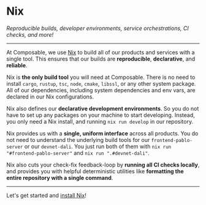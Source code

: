 # Nix
*Reproducible builds, developer environments, service orchestrations, CI checks, and more!*
 
---

At Composable, we use [Nix](https://nixos.org/) to build all of our products and services with a single tool. This ensures that our builds are **reproducible**, **declarative**, and **reliable**.

Nix is **the only build tool** you will need at Composable. There is no need to install `cargo`, `rustup`, `tsc`, `node`, `cmake`, `libssl`, or any other system package. All of our dependencies, including system dependencies and env vars, are declared in our Nix configurations.

Nix also defines our **declarative development environments**. So you do not have to set up any packages on your machine to start developing. Instead, you only need a Nix install, and running `nix run develop` in our repository.

Nix provides us with a **single, uniform interface** across all products. You do not need to understand the underlying build tools for our `frontend-pablo-server` or our `devnet-dali`. You just run both of them with `nix run "#frontend-pablo-server"` and `nix run ".#devnet-dali"`.

Nix also cuts your check-fix feedback-loop by **running all CI checks locally**, and provides you with helpful deterministic utilities like **formatting the entire repository with a single command**.

---

Let's get started and [install Nix](./nix/install.html)!

